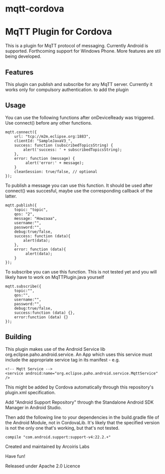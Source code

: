 mqtt-cordova
============

# MqTT Plugin for Cordova

This is a plugin for MqTT protocol of messaging. Currently Android is supported. Forthcoming support for Windows Phone.
More features are stil being developed.

## Features

This plugin can publish and subscribe for any MqTT server. Currently it works only for compulsory authentication.
to add the plugin 

## Usage

You can use the following functions after onDeviceReady was triggered. Use connect() before any other functions.

```
mqtt.connect({
    url: "tcp://m2m.eclipse.org:1883",
    clientId: "SampleJavaV3_",
    success: function (subscribedTopicsString) {
        alert('success: ' + subscribedTopicsString);
    },
    error: function (message) {
         alert('error:' + message);
    }    
	cleanSession: true/false, // optional
});
```

To publish a message you can use this function. It should be used after connect() was succesful, maybe use the
corresponding callback of the latter.

```
mqtt.publish({
    topic: "topic",
    qos: "2",
    message: "Howzaaa",
	username:"",
	password:"",
	debug:true/false,
    success: function (data){
        alert(data);
    },
    error: function (data){
         alert(data);
    }
});
```

To subscribe you can use this function. This is not tested yet and you will likely have to work on MqTTPlugin.java yourself

```
mqtt.subscribe({
	topic:"",
	qos:"",
	username:"",
	password:"",
	debug:true/false,
	success:function (data) {},
	error:function (data) {}
});
```

## Building

This plugin makes use of the Android Service lib org.eclipse.paho.android.service. An App which uses this service must
include the appropriate service tag in its manifest - e.g.

	<!-- Mqtt Service -->
	<service android:name="org.eclipse.paho.android.service.MqttService" />
	
This might be added by Cordova automatically through this repository's plugin.xml specification.

Add "Android Support Repository" through the Standalone Android SDK Manager in Android Studio.
            
Then add the following line to your dependencies in the build.gradle file of the Android Module, not in CordovaLib.
It's likely that the specified version is not the only one that's working, but that's not tested.

    compile "com.android.support:support-v4:22.2.+"


Created and maintained by Arcoiris Labs

Have fun!

Released under Apache 2.0 Licence
